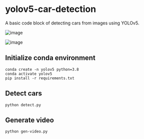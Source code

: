 # yolov5-car-detection

A basic code block of detecting cars from images using YOLOv5.

![image](https://github.com/bennylu/yolov5-car-detection/blob/master/sample/t2.gif)

![image](https://github.com/bennylu/yolov5-car-detection/blob/master/sample/t4.gif)



## Initialize conda environment

```
conda create -n yolov5 python=3.8
conda activate yolov5
pip install -r requirements.txt
```

## Detect cars

```
python detect.py
```


## Generate video

```
python gen-video.py
```
